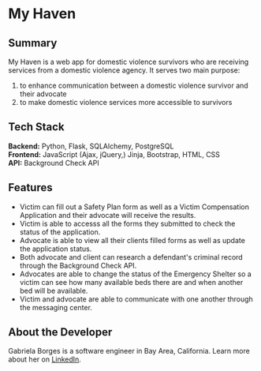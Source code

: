 # My Haven

## Summary
My Haven is a web app for domestic violence survivors who are receiving services from a domestic violence agency. 
It serves two main purpose: 

1. to enhance communication between a domestic violence survivor and their advocate
2. to make domestic violence services more accessible to survivors


## Tech Stack
__Backend:__ Python,  Flask, SQLAlchemy, PostgreSQL <br/>
__Frontend:__ JavaScript (Ajax, jQuery,) Jinja, Bootstrap, HTML, CSS <br/>
__API:__ Background Check API

## Features
* Victim can fill out a Safety Plan form as well as a Victim Compensation Application and their advocate will receive the results.
* Victim is able to accesss all the forms they submitted to check the status of the application.
* Advocate is able to view all their clients filled forms as well as update the application status.
* Both advocate and client can research a defendant's criminal record through the Background Check API.
* Advocates are able to change the status of the Emergency Shelter so a victim can see how many available beds there are and when another bed will be available.
* Victim and advocate are able to communicate with one another through the messaging center.

## About the Developer
Gabriela Borges is a software engineer in Bay Area, California. Learn more about her on [LinkedIn](https://www.linkedin.com/in/gabriela-t-borges/).
